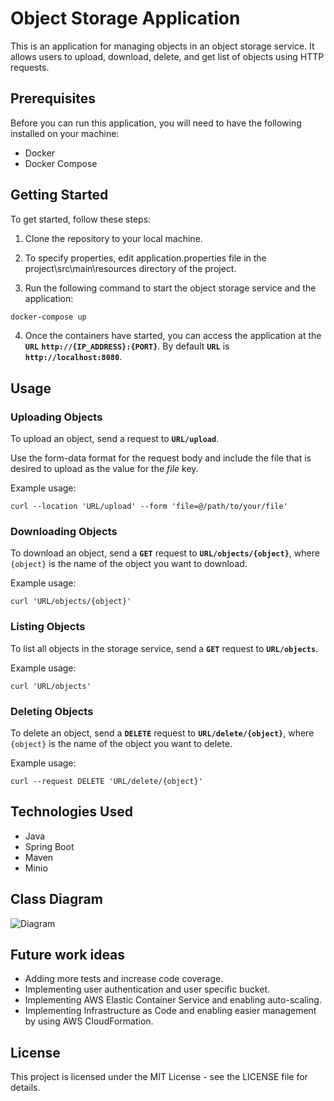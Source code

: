 # Object Storage Application

This is an application for managing objects in an object storage service. It allows users to upload, download, delete, and get list of objects using HTTP requests.

## Prerequisites

Before you can run this application, you will need to have the following installed on your machine:

- Docker
- Docker Compose

## Getting Started
To get started, follow these steps:

1. Clone the repository to your local machine.

2. To specify properties, edit application.properties file in the project\src\main\resources directory of the project.

3. Run the following command to start the object storage service and the application:

```cmd 
docker-compose up
```
4. Once the containers have started, you can access the application at the **`URL`** **`http://{IP_ADDRESS}:{PORT}`**. By default **`URL`** is **`http://localhost:8080`**.

## Usage

### Uploading Objects
To upload an object, send a  request to **`URL/upload`**.

Use the form-data format for the request body and include the file that is desired to upload as the value for the *file* key.

Example usage:
```curl
curl --location 'URL/upload' --form 'file=@/path/to/your/file'
```
### Downloading Objects
To download an object, send a **`GET`** request to **`URL/objects/{object}`**, where `{object}` is the name of the object you want to download.

Example usage:
```curl
curl 'URL/objects/{object}'
```

### Listing Objects
To list all objects in the storage service, send a **`GET`** request to **`URL/objects`**.

Example usage:
```curl
curl 'URL/objects'
```

### Deleting Objects
To delete an object, send a **`DELETE`** request to **`URL/delete/{object}`**, where `{object}` is the name of the object you want to delete.

Example usage:
```curl
curl --request DELETE 'URL/delete/{object}' 
```

## Technologies Used
- Java
- Spring Boot
- Maven
- Minio

## Class Diagram

![Diagram](../assets/diagram.png?raw=true)

## Future work ideas
- Adding more tests and increase code coverage.
- Implementing user authentication and user specific bucket.
- Implementing AWS Elastic Container Service and enabling auto-scaling.
- Implementing Infrastructure as Code and enabling easier management by using AWS CloudFormation.

## License
This project is licensed under the MIT License - see the LICENSE file for details.
